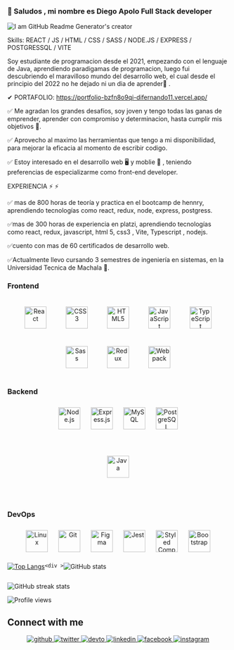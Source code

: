 ### 👋 Saludos , mi nombre es Diego Apolo Full Stack developer

![I am GitHub Readme Generator's creator](https://res.cloudinary.com/drkv8ebxx/image/upload/v1667928935/Images/x1bm9nxxpfhmpbbflgor.gif)


Skills:  REACT / JS / HTML / CSS / SASS / NODE.JS / EXPRESS / POSTGRESSQL / VITE

Soy estudiante de programacion desde el 2021, empezando con el lenguaje de Java, aprendiendo paradigamas de programacion, luego fui descubriendo el maravilloso mundo del desarrollo web, el cual desde el principio del 2022 no he dejado ni un dia de aprender💪 . 

✔ PORTAFOLIO: https://portfolio-bzfn8o9qi-difernando11.vercel.app/


✅ Me agradan los grandes desafíos, soy joven y tengo todas las ganas de emprender, aprender con compromiso y determinacion, hasta cumplir mis objetivos 🚀.

✅ Aprovecho al maximo las herramientas que tengo a mi disponibilidad, para mejorar la eficacia al momento de escribir codigo.

✅ Estoy interesado en el desarrollo web 🖥️ y moblie 📱 , teniendo preferencias de especializarme como front-end developer.

EXPERIENCIA ⚡ ⚡ 

✅ mas de 800 horas de teoría y practica en el bootcamp de hennry, aprendiendo tecnologías como react, redux, node, express, postgress.

✅mas de 300 horas de experiencia en platzi, aprendiendo tecnologías como react, redux, javascript, html 5, css3 , Vite, Typescript , nodejs.

✅cuento con mas de 60 certificados de desarrollo web.

✅Actualmente llevo cursando 3 semestres de ingeniería en sistemas, en la Universidad Tecnica de Machala  🚀.





### Frontend  
<div align="center">  
<a href="https://reactjs.org/" target="_blank"><img style="margin: 20px" src="https://profilinator.rishav.dev/skills-assets/react-original-wordmark.svg" alt="React" height="50" /></a>  
<a href="https://www.w3schools.com/css/" target="_blank"><img style="margin: 20px" src="https://profilinator.rishav.dev/skills-assets/css3-original-wordmark.svg" alt="CSS3" height="50" /></a>  
<a href="https://en.wikipedia.org/wiki/HTML5" target="_blank"><img style="margin: 20px" src="https://profilinator.rishav.dev/skills-assets/html5-original-wordmark.svg" alt="HTML5" height="50" /></a>  
<a href="https://www.javascript.com/" target="_blank"><img style="margin: 20px" src="https://profilinator.rishav.dev/skills-assets/javascript-original.svg" alt="JavaScript" height="50" /></a>  
<a href="https://www.typescriptlang.org/" target="_blank"><img style="margin: 20px" src="https://profilinator.rishav.dev/skills-assets/typescript-original.svg" alt="TypeScript" height="50" /></a>  
<a href="https://sass-lang.com/" target="_blank"><img style="margin: 20px" src="https://profilinator.rishav.dev/skills-assets/sass-original.svg" alt="Sass" height="50" /></a>  
<a href="https://redux.js.org/" target="_blank"><img style="margin: 20px" src="https://profilinator.rishav.dev/skills-assets/redux-original.svg" alt="Redux" height="50" /></a>  
<a href="https://webpack.js.org/" target="_blank"><img style="margin: 20px" src="https://profilinator.rishav.dev/skills-assets/webpack-original.svg" alt="Webpack" height="50" /></a>  
</div>




### Backend  
<div align="center" gap="50px">  
<a href="https://nodejs.org/" target="_blank"><img style="margin: 10px" src="https://profilinator.rishav.dev/skills-assets/nodejs-original-wordmark.svg" alt="Node.js" height="50" /></a>  
<a href="https://expressjs.com/" target="_blank"><img style="margin: 10px" src="https://profilinator.rishav.dev/skills-assets/express-original-wordmark.svg" alt="Express.js" height="50" /></a>  
<a href="https://www.mysql.com/" target="_blank"><img style="margin: 10px" src="https://profilinator.rishav.dev/skills-assets/mysql-original-wordmark.svg" alt="MySQL" height="50" /></a>  
<a href="https://www.postgresql.org/" target="_blank"><img style="margin: 10px" src="https://profilinator.rishav.dev/skills-assets/postgresql-original-wordmark.svg" alt="PostgreSQL" height="50" /></a>  
<a  style="margin: 50px" href="https://www.java.com/" target="_blank"><img style="margin: 50px" src="https://profilinator.rishav.dev/skills-assets/java-original-wordmark.svg" alt="Java" height="50" /></a>  
</div>


### DevOps  
<div align="center">  
<a href="https://www.linux.org/" target="_blank"><img style="margin: 10px" src="https://profilinator.rishav.dev/skills-assets/linux-original.svg" alt="Linux" height="50" /></a>  
<a href="https://github.com/" target="_blank"><img style="margin: 10px" src="https://profilinator.rishav.dev/skills-assets/git-scm-icon.svg" alt="Git" height="50" /></a>  
<a href="https://www.figma.com/" target="_blank"><img style="margin: 10px" src="https://profilinator.rishav.dev/skills-assets/figma-icon.svg" alt="Figma" height="50" /></a>  
<a href="https://www.jestjs.io/" target="_blank"><img style="margin: 10px" src="https://profilinator.rishav.dev/skills-assets/jest.svg" alt="Jest" height="50" /></a>  
<a href="https://styled-components.com/" target="_blank"><img style="margin: 10px" src="https://profilinator.rishav.dev/skills-assets/styled-components.png" alt="Styled Components" height="50" /></a>  
<a href="https://getbootstrap.com/docs/3.4/javascript/" target="_blank"><img style="margin: 10px" src="https://profilinator.rishav.dev/skills-assets/bootstrap-plain.svg" alt="Bootstrap" height="50" /></a>  
</div>


<div style="display: flex">
  
  <div >
  
[![Top Langs](https://github-readme-stats.vercel.app/api/top-langs/?username=Difernando11)](https://github.com/anuraghazra/github-readme-stats)
    
</div>
  
    <div >
  
![GitHub stats](https://github-readme-stats.vercel.app/api?username=Difernando11&show_icons=true)  
    
</div>

</div>


![GitHub streak stats](https://github-readme-streak-stats.herokuapp.com/?user=Difernando11)  

![Profile views](https://gpvc.arturio.dev/Difernando11)  


## Connect with me  
<div align="center">
<a href="https://github.com/rishavanand" target="_blank">
<img src=https://img.shields.io/badge/github-%2324292e.svg?&style=for-the-badge&logo=github&logoColor=white alt=github style="margin-bottom: 5px;" />
</a>
<a href="https://twitter.com/iamrishavanand" target="_blank">
<img src=https://img.shields.io/badge/twitter-%2300acee.svg?&style=for-the-badge&logo=twitter&logoColor=white alt=twitter style="margin-bottom: 5px;" />
</a>
<a href="https://dev.to/rishavanand" target="_blank">
<img src=https://img.shields.io/badge/dev.to-%2308090A.svg?&style=for-the-badge&logo=dev.to&logoColor=white alt=devto style="margin-bottom: 5px;" />
</a>
<a href="https://linkedin.com/in/rishavanand" target="_blank">
<img src=https://img.shields.io/badge/linkedin-%231E77B5.svg?&style=for-the-badge&logo=linkedin&logoColor=white alt=linkedin style="margin-bottom: 5px;" />
</a>
<a href="https://www.facebook.com/iamrishavanand" target="_blank">
<img src=https://img.shields.io/badge/facebook-%232E87FB.svg?&style=for-the-badge&logo=facebook&logoColor=white alt=facebook style="margin-bottom: 5px;" />
</a>
<a href="https://instagram.com/iamrishavanand" target="_blank">
<img src=https://img.shields.io/badge/instagram-%23000000.svg?&style=for-the-badge&logo=instagram&logoColor=white alt=instagram style="margin-bottom: 5px;" />
</a>  
</div>  
